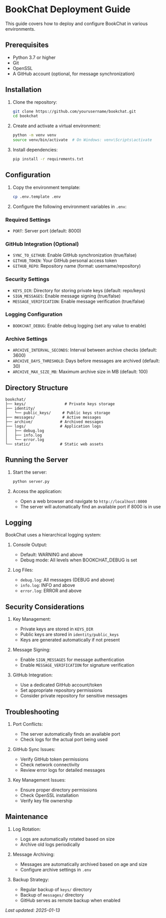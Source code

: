# BookChat Deployment Guide

This guide covers how to deploy and configure BookChat in various environments.

## Prerequisites

- Python 3.7 or higher
- Git
- OpenSSL
- A GitHub account (optional, for message synchronization)

## Installation

1. Clone the repository:
   ```bash
   git clone https://github.com/yourusername/bookchat.git
   cd bookchat
   ```

2. Create and activate a virtual environment:
   ```bash
   python -m venv venv
   source venv/bin/activate  # On Windows: venv\Scripts\activate
   ```

3. Install dependencies:
   ```bash
   pip install -r requirements.txt
   ```

## Configuration

1. Copy the environment template:
   ```bash
   cp .env.template .env
   ```

2. Configure the following environment variables in `.env`:

### Required Settings
- `PORT`: Server port (default: 8000)

### GitHub Integration (Optional)
- `SYNC_TO_GITHUB`: Enable GitHub synchronization (true/false)
- `GITHUB_TOKEN`: Your GitHub personal access token
- `GITHUB_REPO`: Repository name (format: username/repository)

### Security Settings
- `KEYS_DIR`: Directory for storing private keys (default: repo/keys)
- `SIGN_MESSAGES`: Enable message signing (true/false)
- `MESSAGE_VERIFICATION`: Enable message verification (true/false)

### Logging Configuration
- `BOOKCHAT_DEBUG`: Enable debug logging (set any value to enable)

### Archive Settings
- `ARCHIVE_INTERVAL_SECONDS`: Interval between archive checks (default: 3600)
- `ARCHIVE_DAYS_THRESHOLD`: Days before messages are archived (default: 30)
- `ARCHIVE_MAX_SIZE_MB`: Maximum archive size in MB (default: 100)

## Directory Structure

```
bookchat/
├── keys/                 # Private keys storage
├── identity/
│   └── public_keys/     # Public keys storage
├── messages/            # Active messages
├── archive/            # Archived messages
├── logs/               # Application logs
│   ├── debug.log
│   ├── info.log
│   └── error.log
└── static/             # Static web assets
```

## Running the Server

1. Start the server:
   ```bash
   python server.py
   ```

2. Access the application:
   - Open a web browser and navigate to `http://localhost:8000`
   - The server will automatically find an available port if 8000 is in use

## Logging

BookChat uses a hierarchical logging system:

1. Console Output:
   - Default: WARNING and above
   - Debug mode: All levels when BOOKCHAT_DEBUG is set

2. Log Files:
   - `debug.log`: All messages (DEBUG and above)
   - `info.log`: INFO and above
   - `error.log`: ERROR and above

## Security Considerations

1. Key Management:
   - Private keys are stored in `KEYS_DIR`
   - Public keys are stored in `identity/public_keys`
   - Keys are generated automatically if not present

2. Message Signing:
   - Enable `SIGN_MESSAGES` for message authentication
   - Enable `MESSAGE_VERIFICATION` for signature verification

3. GitHub Integration:
   - Use a dedicated GitHub account/token
   - Set appropriate repository permissions
   - Consider private repository for sensitive messages

## Troubleshooting

1. Port Conflicts:
   - The server automatically finds an available port
   - Check logs for the actual port being used

2. GitHub Sync Issues:
   - Verify GitHub token permissions
   - Check network connectivity
   - Review error logs for detailed messages

3. Key Management Issues:
   - Ensure proper directory permissions
   - Check OpenSSL installation
   - Verify key file ownership

## Maintenance

1. Log Rotation:
   - Logs are automatically rotated based on size
   - Archive old logs periodically

2. Message Archiving:
   - Messages are automatically archived based on age and size
   - Configure archive settings in `.env`

3. Backup Strategy:
   - Regular backup of `keys/` directory
   - Backup of `messages/` directory
   - GitHub serves as remote backup when enabled

*Last updated: 2025-01-13*
